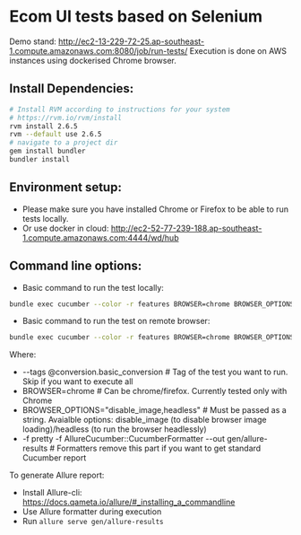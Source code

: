 Ecom UI tests based on Selenium
==============
Demo stand: http://ec2-13-229-72-25.ap-southeast-1.compute.amazonaws.com:8080/job/run-tests/
Execution is done on AWS instances using dockerised Chrome browser.

Install Dependencies:
--------------
```bash
# Install RVM according to instructions for your system
# https://rvm.io/rvm/install
rvm install 2.6.5
rvm --default use 2.6.5
# navigate to a project dir
gem install bundler
bundler install
```

Environment setup:
------------------
* Please make sure you have installed Chrome or Firefox to be able to run tests locally.
* Or use docker in cloud: http://ec2-52-77-239-188.ap-southeast-1.compute.amazonaws.com:4444/wd/hub


Command line options:
------------------
* Basic command to run the test locally:
```bash
bundle exec cucumber --color -r features BROWSER=chrome BROWSER_OPTIONS="disable_image" -f pretty -f AllureCucumber::CucumberFormatter --out gen/allure-results
```
* Basic command to run the test on remote browser:
```bash
bundle exec cucumber --color -r features BROWSER=chrome BROWSER_OPTIONS="headless" REMOTE_URL="http://ec2-52-77-239-188.ap-southeast-1.compute.amazonaws.com:4444/wd/hub" -f pretty -f AllureCucumber::CucumberFormatter --out gen/allure-results
```

Where:

* --tags @conversion.basic_conversion # Tag of the test you want to run. Skip if you want to execute all
* BROWSER=chrome # Can be chrome/firefox. Currently tested only with Chrome
* BROWSER_OPTIONS="disable_image,headless" # Must be passed as a string. Avaialble options: disable_image (to disable browser image loading)/headless (to run the browser headlessly)
* -f pretty -f AllureCucumber::CucumberFormatter --out gen/allure-results # Formatters remove this part if you want to get standard Cucumber report

To generate Allure report:
* Install Allure-cli: https://docs.qameta.io/allure/#_installing_a_commandline
* Use Allure formatter during execution
* Run `allure serve gen/allure-results`

